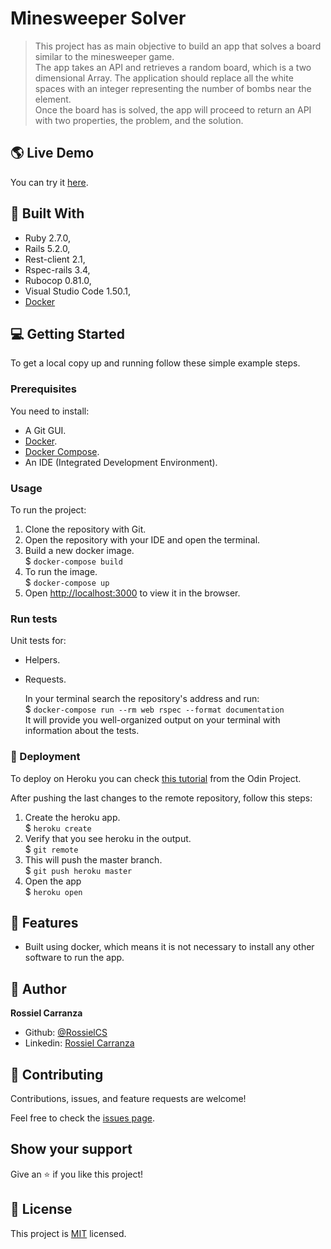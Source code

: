 # Minesweeper Solver
> This project has as main objective to build an app that solves a board similar to the minesweeper game.<br />
The app takes an API and retrieves a random board, which is a two dimensional Array.
The application should replace all the white spaces with an integer representing the number of bombs near the element.<br />
Once the board has is solved, the app will proceed to return an API with two properties, the problem, and the solution.

## :earth_americas: Live Demo

You can try it [here](https://rossielcs-minesweeper-solver.herokuapp.com//).

## :hammer:  Built With
- Ruby 2.7.0,
- Rails 5.2.0,
- Rest-client 2.1,
- Rspec-rails 3.4,
- Rubocop 0.81.0,
- Visual Studio Code 1.50.1,
- [Docker](https://www.docker.com/)

## :computer: Getting Started

To get a local copy up and running follow these simple example steps.

### Prerequisites
You need to install:
- A Git GUI.
- [Docker](https://www.docker.com/get-started).
- [Docker Compose](https://docs.docker.com/compose/install/).
- An IDE (Integrated Development Environment).

### Usage
To run the project:

1. Clone the repository with Git.
2. Open the repository with your IDE and open the terminal.
3. Build a new docker image.<br />
   $ `docker-compose build`
4. To run the image.<br />
   $ `docker-compose up`
5. Open [http://localhost:3000](http://localhost:3000) to view it in the browser.<br />

### Run tests
Unit tests for:   
- Helpers. 
- Requests.    

  In your terminal search the repository's address and run:<br />
   $ `docker-compose run --rm web rspec --format documentation`   
  It will provide you well-organized output on your terminal with information about the tests.

### :rocket: Deployment
To deploy on Heroku you can check [this tutorial](https://www.theodinproject.com/courses/ruby-on-rails/lessons/preparing-for-deployment) from the Odin Project.

After pushing the last changes to the remote repository, follow this steps:
1. Create the heroku app.<br />
   $ `heroku create`
2. Verify that you see heroku in the output.<br />
   $ `git remote`
4. This will push the master branch.<br /> 
   $ `git push heroku master`
5. Open the app<br />
   $ `heroku open`
   
## :gem:  Features
* Built using docker, which means it is not necessary to install any other software to run the app.  

## :woman:  Author

**Rossiel Carranza**

- Github: [@RossielCS](https://github.com/RossielCS)
- Linkedin: [Rossiel Carranza](https://www.linkedin.com/in/rossiel-carranza/)

## 🤝 Contributing

Contributions, issues, and feature requests are welcome!

Feel free to check the [issues page](issues/).

## Show your support

Give an ⭐️ if you like this project!

## 📝  License

This project is [MIT](lic.url) licensed.
